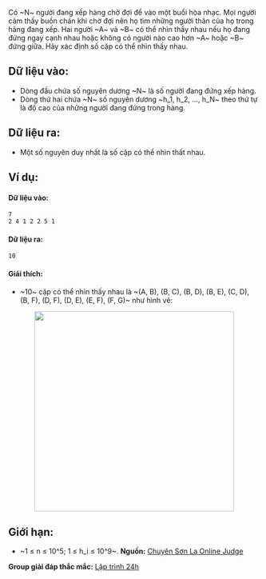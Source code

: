 Có ~N~ người đang xếp hàng chờ đợi để vào một buổi hòa nhạc. Mọi người cảm thấy buồn chán khi chờ đợi nên họ tìm những người thân của họ trong hàng đang xếp. Hai người ~A~ và ~B~ có thể nhìn thấy nhau nếu họ đang đứng ngay cạnh nhau hoặc không có người nào cao hơn ~A~ hoặc ~B~ đứng giữa. Hãy xác định số cặp có thể nhìn thấy nhau.

## Dữ liệu vào:
- Dòng đầu chứa số nguyên dương ~N~ là số người đang đứng xếp hàng.
- Dòng thứ hai chứa ~N~ số nguyên dương ~h_1, h_2, …, h_N~ theo thứ tự là độ cao của những người đang đứng trong hàng.

## Dữ liệu ra:
- Một số nguyên duy nhất là số cặp có thể nhìn thất nhau.

## Ví dụ:
#### Dữ liệu vào:
```
7 
2 4 1 2 2 5 1
```

#### Dữ liệu ra:
```
10
```

#### Giải thích:
- ~10~ cặp có thể nhìn thấy nhau là ~(A, B), (B, C), (B, D), (B, E), (C, D), (B, F), (D, F), (D, E), (E, F), (F, G)~ như hình vẽ:
<center><img src="/images/problems/493/STCONCERT.svg" width="400px" /></center>

## Giới hạn:
- ~1 ≤ n ≤ 10^5; 1 ≤ h_i ≤ 10^9~.
**Nguồn:** [Chuyên Sơn La Online Judge](http://csloj.ddns.net/)

**Group giải đáp thắc mắc:** [Lập trình 24h](https://www.facebook.com/groups/1386904321519984)